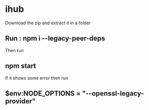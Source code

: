 # ihub
Download the zip and extract it in a folder
## Run : npm i --legacy-peer-deps
Then run
## npm start
If it shows some error then run
## $env:NODE_OPTIONS = "--openssl-legacy-provider"

